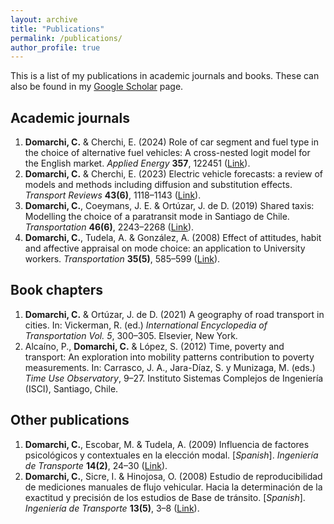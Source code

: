 ```yaml
---
layout: archive
title: "Publications"
permalink: /publications/
author_profile: true
---
```


This is a list of my publications in academic journals and books. These can also be found in my [Google Scholar](https://scholar.google.cl/citations?user=Fw626VgAAAAJ&hl=en) page.

## Academic journals

1. **Domarchi, C.** & Cherchi, E. (2024) Role of car segment and fuel type in the choice of alternative fuel vehicles: A cross-nested logit model for the English market. _Applied Energy_ **357**, 122451 ([Link](https://doi.org/10.1016/j.apenergy.2023.122451)).
2. **Domarchi, C.** & Cherchi, E. (2023) Electric vehicle forecasts: a review of models and methods including diffusion and substitution effects. _Transport Reviews_ **43(6)**, 1118–1143 ([Link](https://doi.org/10.1080/01441647.2023.2195687)).
3. **Domarchi, C.**, Coeymans, J. E. & Ortúzar, J. de D. (2019) Shared taxis: Modelling the choice of a paratransit mode in Santiago de Chile. _Transportation_ **46(6)**, 2243–2268 ([Link](https://doi.org/10.1007/s11116-018-9926-z)).
4. **Domarchi, C.**, Tudela, A. & González, A. (2008) Effect of attitudes, habit and affective appraisal on mode choice: an application to University workers. _Transportation_ **35(5)**, 585–599 ([Link](https://doi.org/10.1007/s11116-008-9168-6)).


## Book chapters
1. **Domarchi, C.** & Ortúzar, J. de D. (2021) A geography of road transport in cities. In: Vickerman, R. (ed.) _International Encyclopedia of Transportation Vol. 5_, 300–305. Elsevier, New York.
2. Alcaíno, P., **Domarchi, C.** & López, S. (2012) Time, poverty and transport: An exploration into mobility patterns contribution to poverty measurements. In: Carrasco, J. A., Jara-Díaz, S. y Munizaga, M. (eds.) _Time Use Observatory_, 9–27. Instituto Sistemas Complejos de Ingeniería (ISCI), Santiago, Chile.



## Other publications
1. **Domarchi, C.**, Escobar, M. & Tudela, A. (2009) Influencia de factores psicológicos y contextuales en la elección modal. [*Spanish*]. _Ingeniería de Transporte_ **14(2)**, 24–30 ([Link](https://estudiosdetransporte.org/sochitran/article/view/111)).
2. **Domarchi, C.**, Sicre, I. & Hinojosa, O. (2008) Estudio de reproducibilidad de mediciones manuales de flujo vehicular. Hacia la determinación de la exactitud y precisión de los estudios de Base de tránsito. [*Spanish*]. _Ingeniería de Transporte_ **13(5)**, 3–8 ([Link](https://estudiosdetransporte.org/sochitran/article/view/98)).